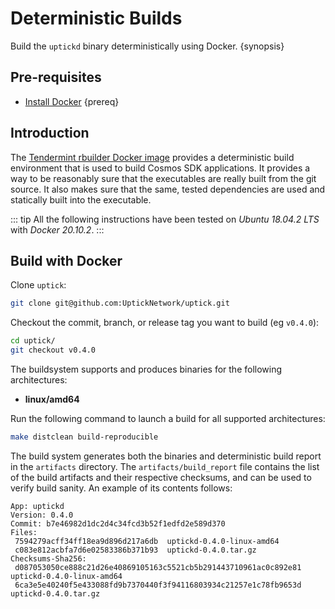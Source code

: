 <!--
order: 3
-->

# Deterministic Builds

Build the `uptickd` binary deterministically using Docker. {synopsis}

## Pre-requisites

- [Install Docker](https://docs.docker.com/get-docker/) {prereq}

## Introduction

The [Tendermint rbuilder Docker image](https://github.com/tendermint/images/tree/master/rbuilder) provides a deterministic build environment that is used to build Cosmos SDK applications. It provides a way to be reasonably sure that the executables are really built from the git source. It also makes sure that the same, tested dependencies are used and statically built into the executable.

::: tip
All the following instructions have been tested on *Ubuntu 18.04.2 LTS* with *Docker 20.10.2*.
:::

## Build with Docker

Clone `uptick`:

``` bash
git clone git@github.com:UptickNetwork/uptick.git
```

Checkout the commit, branch, or release tag you want to build (eg `v0.4.0`):

```bash
cd uptick/
git checkout v0.4.0
```

The buildsystem supports and produces binaries for the following architectures:

* **linux/amd64**

Run the following command to launch a build for all supported architectures:

```bash
make distclean build-reproducible
```

The build system generates both the binaries and deterministic build report in the `artifacts` directory.
The `artifacts/build_report` file contains the list of the build artifacts and their respective checksums, and can be used to verify
build sanity. An example of its contents follows:

```
App: uptickd
Version: 0.4.0
Commit: b7e46982d1dc2d4c34fcd3b52f1edfd2e589d370
Files:
 7594279acff34ff18ea9d896d217a6db  uptickd-0.4.0-linux-amd64
 c083e812acbfa7d6e02583386b371b93  uptickd-0.4.0.tar.gz
Checksums-Sha256:
 d087053050ce888c21d26e40869105163c5521cb5b291443710961ac0c892e81  uptickd-0.4.0-linux-amd64
 6ca3e5e40240f5e433088fd9b7370440f3f94116803934c21257e1c78fb9653d  uptickd-0.4.0.tar.gz
```
